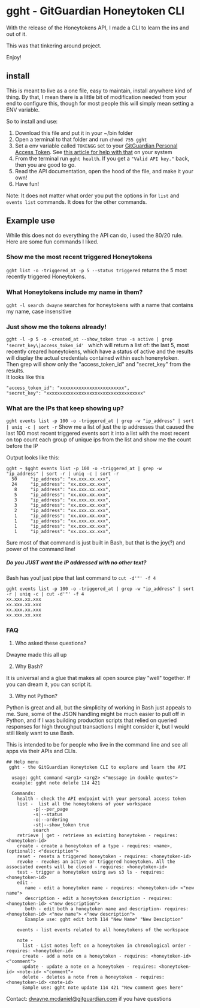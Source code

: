 # gght - GitGuardian Honeytoken CLI

With the release of the Honeytokens API, I made a CLI to learn the ins and out of it. 

This was that tinkering around project. 

Enjoy!  


## install

This is meant to live as a one file, easy to maintain, install anywhere kind of thing. By that, I mean there is a little bit of modification needed from your end to configure this, though for most people this will simply mean setting a ENV variable. 

So to install and use:

1. Download this file and put it in your ~/bin folder
2. Open a terminal to that folder and run `chmod 755 gght`
3. Set a env variable called `TOKENGG` set to your [GitGuardian Personal Access Token](https://docs.gitguardian.com/api-docs/personal-access-tokens). See [this article for help with that](https://unix.stackexchange.com/questions/117467/how-to-permanently-set-environmental-variables) on your system
4. From the terminal run `gght health`. If you get a `"Valid API key."` back, then you are good to go. 
5. Read the API documentation, open the hood of the file, and make it your own! 
6. Have fun!

Note: It does not matter what order you put the options in for `list` and `events list` commands.  It does for the other commands.  


## Example use
While this does not do everything the API can do, i used the 80/20 rule. 
Here are some fun commands I liked.

### Show me the most recent triggered Honeytokens
`gght list -o -triggered_at -p 5 --status triggered`
returns the 5 most recently triggered Honeytokens.


### What Honeytokens include my name in them?
`gght -l search dwayne`
searches for honeytokens with a name that contains my name, case insensitive

### Just show me the tokens already!
`gght -l -p 5 -o -created_at --show_token true -s active | grep 'secret_key\|access_token_id' `
which will return a list of:
the last 5, most recently creared honeytokens,
 which have a status of active
  and the results will display the actual credentials contained within each honenytoken.  
  Then grep will show only the  "access_token_id" and "secret_key" from the results.  
    It looks like this

```
"access_token_id": "xxxxxxxxxxxxxxxxxxxxxxxx",
"secret_key": "xxxxxxxxxxxxxxxxxxxxxxxxxxxxxxxxxxxx"
```

### What are the IPs that keep showing up?
`gght events list -p 100 -o -triggered_at | grep -w "ip_address" | sort | uniq -c | sort -r`
Show me a list of 
  just the ip addresses 
    that caused the last 100 
      most recent triggered events
    sort it into a list with the most recent on top
  count each group of unique ips from the list
and show me the count before the IP 

Output looks like this:

```
gght ~ $gght events list -p 100 -o -triggered_at | grep -w "ip_address" | sort -r | uniq -c | sort -r      
  50     "ip_address": "xx.xxx.xx.xxx",
  24     "ip_address": "xx.xxx.xx.xxx",
   8     "ip_address": "xx.xxx.xx.xxx",
   5     "ip_address": "xx.xxx.xx.xxx",
   3     "ip_address": "xx.xxx.xx.xxx",
   3     "ip_address": "xx.xxx.xx.xxx",
   2     "ip_address": "xx.xxx.xx.xxx",
   1     "ip_address": "xx.xxx.xx.xxx",
   1     "ip_address": "xx.xxx.xx.xxx",
   1     "ip_address": "xx.xxx.xx.xxx",
   1     "ip_address": "xx.xxx.xx.xxx",

```
Sure most of that command is just built in Bash, but that is the joy(?) and power of the command line! 

##### Do you JUST want the IP addressed with no other text?
Bash has you!
just pipe that last command to `cut -d'"' -f 4`

```
gght events list -p 100 -o -triggered_at | grep -w "ip_address" | sort -r | uniq -c | cut -d'"' -f 4 
xx.xxx.xx.xxx
xx.xxx.xx.xxx
xx.xxx.xx.xxx
xx.xxx.xx.xxx
```
### FAQ

1. Who asked these questions?

Dwayne made this all up

2. Why Bash?

It is universal and a glue that makes all open source play "well" together. If you can dream it, you can script it. 

3. Why not Python?

Python is great and all, but the simplicity of working in Bash just appeals to me. Sure, some of the JSON handling might be much easier to pull off in Python, and if I was building production scripts that relied on queried responses for high throughput transactions I might consider it, but I would still likely want to use Bash. 

This is intended to be for people who live in the command line and see all apps via their APIs and CLIs.  


```
## Help menu
 gght - the GitGuardian Honeytoken CLI to explore and learn the API

  usage: gght command <arg1> <arg2> <"message in double quotes">
  example: gght note delete 114 421 

  Commands:
    health - check the API endpoint with your personal access token
    list -  list all the honeytokens of your workspace 
          -p|--per_page 
          -s|--status
          -o|--ordering
          -st|--show_token true
          search            
    retrieve | get - retrieve an existing honeytoken - requires: <honeytoken-id>
    create - create a honeytoken of a type - requires: <name>, (optional): <"description">
    reset - resets a triggered honeytoken - requires: <honeytoken-id>
    revoke - revokes an active or triggered honeytoken. All the associated events will be closed - requires: <honeytoken-id>
    test - trigger a honeytoken using aws s3 ls - requires: <honeytoken-id>
    edit -
       name - edit a honeytoken name - requires: <honeytoken-id> <"new name">
       description - edit a honeytoken description - requires: <honeytoken-id> <"new description">
       both - edit both a honeytoken name and description- requires: <honeytoken-id> <"new name"> <"new description">
       Example use: gght edit both 114 "New Name" "New Desciption"
    
    events - list events related to all honeytokens of the workspace

    note - 
      list - List notes left on a honeytoken in chronological order - requires: <honeytoken-id>
      create - add a note on a honeytoken - requires: <honeytoken-id> <"comment">
      update - update a note on a honeytoken - requires: <honeytoken-id> <note-id> <"comment">
      delete - deletes a note from a honeytoken - requires: <honeytoken-id> <note-id>
      Eample use: gght note update 114 421 "New comment goes here"

```

Contact: dwayne.mcdaniel@gitguardian.com if you have questions
    
